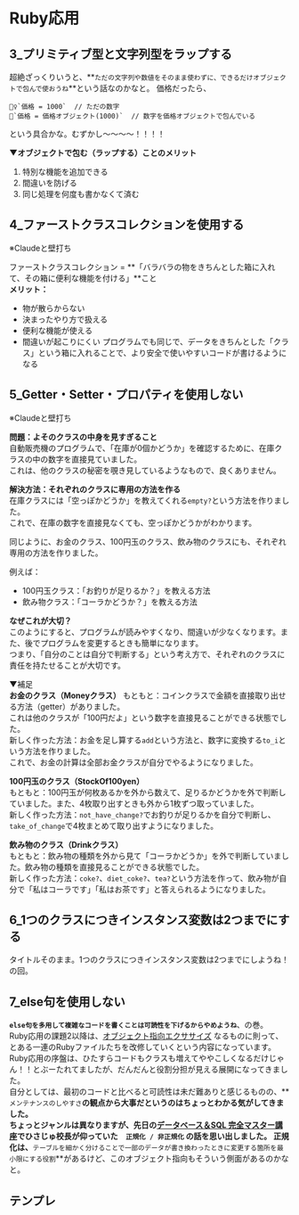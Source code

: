 # Ruby応用
## 3_プリミティブ型と文字列型をラップする
超絶ざっくりいうと、**`ただの文字列や数値をそのまま使わずに、できるだけオブジェクトで包んで使おうね`**という話なのかなと。
価格だったら、
```
🙅‍♀️`価格 = 1000`  // ただの数字
🙆`価格 = 価格オブジェクト(1000)`  // 数字を価格オブジェクトで包んでいる
```
という具合かな。むずかし～～～～！！！！  
  
**▼オブジェクトで包む（ラップする）ことのメリット**
1. 特別な機能を追加できる
2. 間違いを防げる
3. 同じ処理を何度も書かなくて済む

## 4_ファーストクラスコレクションを使用する
※Claudeと壁打ち  
  
ファーストクラスコレクション = **「バラバラの物をきちんとした箱に入れて、その箱に便利な機能を付ける」**こと  
**メリット：**  
- 物が散らからない
- 決まったやり方で扱える
- 便利な機能が使える
- 間違いが起こりにくい
プログラムでも同じで、データをきちんとした「クラス」という箱に入れることで、より安全で使いやすいコードが書けるようになる  

## 5_Getter・Setter・プロパティを使用しない
※Claudeと壁打ち  
  
**問題：よそのクラスの中身を見すぎること**  
自動販売機のプログラムで、「在庫が0個かどうか」を確認するために、在庫クラスの中の数字を直接見ていました。  
これは、他のクラスの秘密を覗き見しているようなもので、良くありません。  
   
**解決方法：それぞれのクラスに専用の方法を作る**  
在庫クラスには「空っぽかどうか」を教えてくれる`empty?`という方法を作りました。  
これで、在庫の数字を直接見なくても、空っぽかどうかがわかります。  
  
同じように、お金のクラス、100円玉のクラス、飲み物のクラスにも、それぞれ専用の方法を作りました。  
  
例えば：  
- 100円玉クラス：「お釣りが足りるか？」を教える方法
- 飲み物クラス：「コーラかどうか？」を教える方法

**なぜこれが大切？**  
このようにすると、プログラムが読みやすくなり、間違いが少なくなります。また、後でプログラムを変更するときも簡単になります。  
つまり、「自分のことは自分で判断する」という考え方で、それぞれのクラスに責任を持たせることが大切です。  

▼補足  
**お金のクラス（Moneyクラス）**
もともと：コインクラスで金額を直接取り出せる方法（getter）がありました。  
これは他のクラスが「100円だよ」という数字を直接見ることができる状態でした。  
新しく作った方法：お金を足し算する`add`という方法と、数字に変換する`to_i`という方法を作りました。  
これで、お金の計算は全部お金クラスが自分でやるようになりました。  
  
**100円玉のクラス（StockOf100yen）**  
もともと：100円玉が何枚あるかを外から数えて、足りるかどうかを外で判断していました。また、4枚取り出すときも外から1枚ずつ取っていました。  
新しく作った方法：`not_have_change?`でお釣りが足りるかを自分で判断し、`take_of_change`で4枚まとめて取り出すようになりました。  

**飲み物のクラス（Drinkクラス）**  
もともと：飲み物の種類を外から見て「コーラかどうか」を外で判断していました。飲み物の種類を直接見ることができる状態でした。  
新しく作った方法：`coke?`、`diet_coke?`、`tea?`という方法を作って、飲み物が自分で「私はコーラです」「私はお茶です」と答えられるようになりました。  

## 6_1つのクラスにつきインスタンス変数は2つまでにする
タイトルそのまま。1つのクラスにつきインスタンス変数は2つまでにしようね！の回。

## 7_else句を使用しない
**`else句を多用して複雑なコードを書くことは可読性を下げるからやめようね`**、の巻。  
Ruby応用の課題2以降は、[オブジェクト指向エクササイズ](https://qiita.com/kobayashimakoto/items/5ece3a381432d0aa0293) なるものに則って、  
とある一連のRubyファイルたちを改修していくという内容になっています。  
Ruby応用の序盤は、ひたすらコードもクラスも増えてややこしくなるだけじゃん！！とぶーたれてましたが、だんだんと役割分担が見える展開になってきました。  
自分としては、最初のコードと比べると可読性は未だ難ありと感じるものの、**`メンテナンスのしやすさ`**の観点から大事だというのはちょっとわかる気がしてきました。  
ちょっとジャンルは異なりますが、先日の[データベース＆SQL 完全マスター講座](https://school.runteq.jp/v2/runteq_events/1391)でひさじゅ校長が仰っていた　**`正規化 / 非正規化`** の話を思い出しました。
正規化は、**`テーブルを細かく分けることで一部のデータが書き換わったときに変更する箇所を最小限にする役割`**があるけど、このオブジェクト指向もそういう側面があるのかなと。  


## テンプレ
